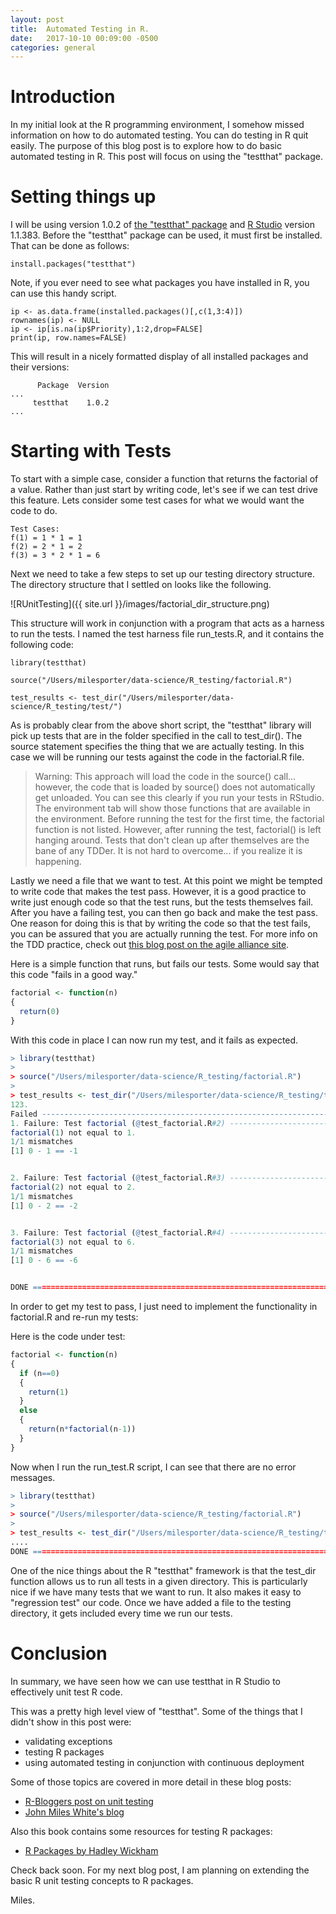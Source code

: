 ```yaml
---
layout: post
title:  Automated Testing in R. 
date:   2017-10-10 00:09:00 -0500
categories: general
---
```


# Introduction

In my initial look at the R programming environment, I somehow missed information on how to do automated testing.  You can do testing in R quit easily.  The purpose of this blog post is to explore how to do basic automated testing in R.  This post will focus on using the "testthat" package.

#  Setting things up

I will be using version 1.0.2 of [the "testthat" package](https://github.com/r-lib/testthat) and [R Studio](https://www.rstudio.com/) version 1.1.383.    Before the "testthat" package can be used, it must first be installed.  That can be done as follows:

```
install.packages("testthat")
```

Note, if you ever need to see what packages you have installed in R, you can use this handy script.

```
ip <- as.data.frame(installed.packages()[,c(1,3:4)])
rownames(ip) <- NULL
ip <- ip[is.na(ip$Priority),1:2,drop=FALSE]
print(ip, row.names=FALSE)
```

This will result in a nicely formatted display of all installed packages and their versions:

```
      Package  Version
...
     testthat    1.0.2
...
```

# Starting with Tests

To start with a simple case, consider a function that returns the factorial of a value.  Rather than just start by writing code, let's see if we can test drive this feature.  Lets consider some test cases for what we would want the code to do.

```
Test Cases:
f(1) = 1 * 1 = 1
f(2) = 2 * 1 = 2
f(3) = 3 * 2 * 1 = 6  
```

Next we need to take a few steps to set up our testing directory structure.  The directory structure that I settled on looks like the following.

![RUnitTesting]({{ site.url }}/images/factorial_dir_structure.png)

This structure will work in conjunction with a program that acts as a harness to run the tests.  I named the test harness file run_tests.R, and it contains the following code:

```
library(testthat) 

source("/Users/milesporter/data-science/R_testing/factorial.R")

test_results <- test_dir("/Users/milesporter/data-science/R_testing/test/")
```

As is probably clear from the above short script, the "testthat" library will pick up tests that are in the folder specified in the call to test_dir().  The source statement specifies the thing that we are actually testing.  In this case we will be running our tests against the code in the factorial.R file.

> Warning:  This approach will load the code in the source() call...  however, the code that is loaded by source() does not automatically get unloaded.  You can see this clearly if you run your tests in RStudio.  The environment tab will show those functions that are available in the environment.  Before running the test for the first time, the factorial function is not listed.  However, after running the test, factorial() is left hanging around.  Tests that don't clean up after themselves are the bane of any TDDer.  It is not hard to overcome...  if you realize it is happening.

Lastly we need a file that we want to test.  At this point we might be tempted to write code that makes the test pass.  However, it is a good practice to write just enough code so that the test runs, but the tests themselves fail.  After you have a failing test, you can then go back and make the test pass.  One reason for doing this is that by writing the code so that the test fails, you can be assured that you are actually running the test.  For more info on the TDD practice, check out [this blog post on the agile alliance site](http://tinyurl.com/yczhe765).

Here is a simple function that runs, but fails our tests.  Some would say that this code "fails in a good way."

```R
factorial <- function(n)
{
  return(0)
}
```

With this code in place I can now run my test, and it fails as expected.

```R
> library(testthat) 
> 
> source("/Users/milesporter/data-science/R_testing/factorial.R")
> 
> test_results <- test_dir("/Users/milesporter/data-science/R_testing/test/")
123.
Failed -------------------------------------------------------------------------------------
1. Failure: Test factorial (@test_factorial.R#2) -------------------------------------------
factorial(1) not equal to 1.
1/1 mismatches
[1] 0 - 1 == -1


2. Failure: Test factorial (@test_factorial.R#3) -------------------------------------------
factorial(2) not equal to 2.
1/1 mismatches
[1] 0 - 2 == -2


3. Failure: Test factorial (@test_factorial.R#4) -------------------------------------------
factorial(3) not equal to 6.
1/1 mismatches
[1] 0 - 6 == -6


DONE =======================================================================================
```

In order to get my test to pass, I just need to implement the functionality in factorial.R and re-run my tests:

Here is the code under test:

```R
factorial <- function(n)
{
  if (n==0)
  {
    return(1)
  }
  else
  {
    return(n*factorial(n-1))
  }
}
```

Now when I run the run_test.R script, I can see that there are no error messages.

```R
> library(testthat) 
> 
> source("/Users/milesporter/data-science/R_testing/factorial.R")
> 
> test_results <- test_dir("/Users/milesporter/data-science/R_testing/test/")
....
DONE =======================================================================================
```

One of the nice things about the R "testthat" framework is that the test_dir function allows us to run all tests in a given directory.  This is particularly nice if we have many tests that we want to run.  It also makes it easy to "regression test" our code.  Once we have added a file to the testing directory, it gets included every time we run our tests.

# Conclusion

In summary, we have seen how we can use testthat in R Studio to effectively unit test R code.

This was a pretty high level view of "testthat".  Some of the things that I didn't show in this post were:

-  validating exceptions
-  testing R packages
-  using automated testing in conjunction with continuous deployment

Some of those topics are covered in more detail in these blog posts:

- [R-Bloggers post on unit testing](https://www.r-bloggers.com/unit-testing-with-r/)
- [John Miles White's blog](http://www.johnmyleswhite.com/notebook/2010/08/17/unit-testing-in-r-the-bare-minimum/)

Also this book contains some resources for testing R packages:

- [R Packages by Hadley Wickham](http://r-pkgs.had.co.nz/)


Check back soon.  For my next blog post, I am planning on extending the basic R unit testing concepts to R packages.

Miles.








